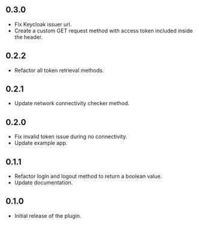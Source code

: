## 0.3.0
* Fix Keycloak issuer url.
* Create a custom GET request method with access token included inside the header.

## 0.2.2
* Refactor all token retrieval methods.

## 0.2.1
* Update network connectivity checker method.

## 0.2.0
* Fix invalid token issue during no connectivity.
* Update example app.

## 0.1.1
* Refactor login and logout method to return a boolean value.
* Update documentation.

## 0.1.0
* Initial release of the plugin.